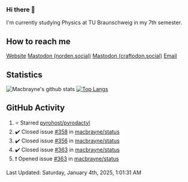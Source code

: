 ### Hi there 👋
I'm currently studying Physics at TU Braunschweig in my 7th semester.

## How to reach me
[Website](https://florentin-schleuss.de)
<a rel="me" href="https://norden.social/@florentin">Mastodon (norden.social)</a>
<a rel="me" href="https://craftodon.social/@frodolon">Mastodon (craftodon.social)</a>
[Email](mailto:hello@macbrayne.de)

## Statistics
![Macbrayne's github stats](https://github-readme-stats.vercel.app/api?username=macbrayne&count_private=true&show_icons=true&hide_rank=true&custom_title=macbrayne's%20GitHub%20Stats)
[![Top Langs](https://github-readme-stats.vercel.app/api/top-langs/?username=macbrayne&exclude_repo=liftron&layout=compact)](https://github.com/anuraghazra/github-readme-stats)
## GitHub Activity

<!--RECENT_ACTIVITY:start-->
1. ⭐ Starred [pyrohost/pyrodactyl](https://github.com/pyrohost/pyrodactyl)
2. ✔️ Closed issue [#358](https://github.com/macbrayne/status/issues/358) in [macbrayne/status](https://github.com/macbrayne/status)
3. ✔️ Closed issue [#356](https://github.com/macbrayne/status/issues/356) in [macbrayne/status](https://github.com/macbrayne/status)
4. ✔️ Closed issue [#363](https://github.com/macbrayne/status/issues/363) in [macbrayne/status](https://github.com/macbrayne/status)
5. ❗️ Opened issue [#363](https://github.com/macbrayne/status/issues/363) in [macbrayne/status](https://github.com/macbrayne/status)
<!--RECENT_ACTIVITY:end-->

<!--RECENT_ACTIVITY:last_update-->
Last Updated: Saturday, January 4th, 2025, 1:01:31 AM
<!--RECENT_ACTIVITY:last_update_end-->


<!--
**macbrayne/macbrayne** is a ✨ _special_ ✨ repository because its `README.md` (this file) appears on your GitHub profile.

Here are some ideas to get you started:

- 🔭 I’m currently working on ...
- 🌱 I’m currently learning ...
- 👯 I’m looking to collaborate on ...
- 🤔 I’m looking for help with ...
- 💬 Ask me about ...
- 📫 How to reach me: ...
- 😄 Pronouns: ...
- ⚡ Fun fact: ...
-->

